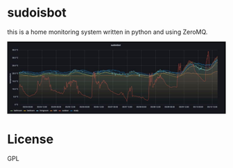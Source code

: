 # sudoisbot

this is a home monitoring system written in python and using ZeroMQ.

![sudoisbot in grafna](sudoisbot-grafana.jpg)



# License

GPL

